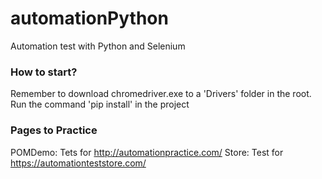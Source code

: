 # automationPython
Automation test with Python and Selenium

### How to start?
Remember to download chromedriver.exe to a 'Drivers' folder in the root.
Run the command 'pip install' in the project

### Pages to Practice
POMDemo: Tets for http://automationpractice.com/
Store: Test for https://automationteststore.com/